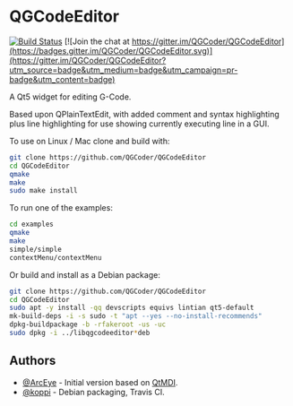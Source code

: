 # QGCodeEditor

[![Build Status](https://api.travis-ci.org/QGCoder/QGCodeEditor.svg?branch=master)](https://travis-ci.org/QGCoder/QGCodeEditor) [![Join the chat at https://gitter.im/QGCoder/QGCodeEditor](https://badges.gitter.im/QGCoder/QGCodeEditor.svg)](https://gitter.im/QGCoder/QGCodeEditor?utm_source=badge&utm_medium=badge&utm_campaign=pr-badge&utm_content=badge)

A Qt5 widget for editing G-Code.

Based upon QPlainTextEdit, with added comment and
syntax highlighting plus line highlighting for use
showing currently executing line in a GUI.

To use on Linux / Mac clone and build with:
```bash
git clone https://github.com/QGCoder/QGCodeEditor
cd QGCodeEditor
qmake
make
sudo make install
```
To run one of the examples:
```bash
cd examples
qmake
make
simple/simple
contextMenu/contextMenu
```

Or build and install as a Debian package:
```bash
git clone https://github.com/QGCoder/QGCodeEditor
cd QGCodeEditor
sudo apt -y install -qq devscripts equivs lintian qt5-default
mk-build-deps -i -s sudo -t "apt --yes --no-install-recommends"
dpkg-buildpackage -b -rfakeroot -us -uc
sudo dpkg -i ../libqgcodeeditor*deb
```

## Authors

* [@ArcEye](https://github.com/ArcEye) - Initial version based on [QtMDI](https://github.com/unseenlaser/qtMDI).
* [@koppi](https://github.com/koppi) - Debian packaging, Travis CI.

